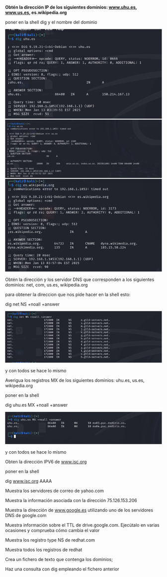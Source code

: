 
**Obtén la dirección IP de los siguientes dominios: www.uhu.es, www.us.es, es.wikipedia.org**

poner en la shell dig y el nombre del dominio

![](https://github.com/FlyFree624/ASIR-SREI/blob/main/tema0/imagenes/dig.png)
![](https://github.com/FlyFree624/ASIR-SREI/blob/main/tema0/imagenes/digus.png)
![](https://github.com/FlyFree624/ASIR-SREI/blob/main/tema0/imagenes/digwiki.png)

Obtén la dirección y los servidor DNS que corresponden a los siguientes dominios:  net, com, us.es, wikipedia.org

para obtener la direccion que nos pide hacer en la shell esto:

dig net NS +noall +answer

![](https://github.com/FlyFree624/ASIR-SREI/blob/main/tema0/imagenes/digns.png)

y con todos se hace lo mismo

Averigua los registros MX de los siguientes dominios:  uhu.es, us.es, wikipedia.org

poner en la shell

dig uhu.es MX +noall +answer

![](https://github.com/FlyFree624/ASIR-SREI/blob/main/tema0/imagenes/gimx.png)

y con todos se hace lo mismo


Obten la dirección IPV6 de www.isc.org

poner en la shell

dig www.isc.org AAAA




Muestra los servidores de correo de yahoo.com


Muestra la información asociada con la dirección 75.126.153.206


Muestra la dirección de www.google.es utilizando uno de los servidores DNS de google.com


Muestra información sobre el TTL de drive.google.com. Ejecútalo en varias ocasiones y comprueba cómo cambia el valor


Muestra los registro type NS de redhat.com


Muestra todos los registros de redhat


Crea un fichero de texto que contenga los dominios;

Haz una consulta con dig empleando el fichero anterior
